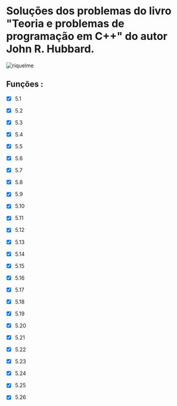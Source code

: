 # Soluções dos problemas do livro "Teoria e problemas de programação em C++" do autor John R. Hubbard.



![riquelme](https://encrypted-tbn0.gstatic.com/images?q=tbn:ANd9GcRMzg9MJG1dMcaI-fooiDNscpBMv64C7Bh3Qw&usqp=CAU)

## Funções :
- [x] 5.1
- [x] 5.2
- [x] 5.3
- [x] 5.4
- [x] 5.5
- [x] 5.6
- [x] 5.7
- [x] 5.8
- [x] 5.9
- [x] 5.10
- [x] 5.11
- [x] 5.12
- [x] 5.13
- [x] 5.14
- [x] 5.15
- [x] 5.16
- [x] 5.17
- [x] 5.18
- [x] 5.19
- [x] 5.20
- [x] 5.21
- [x] 5.22
- [x] 5.23
- [x] 5.24
- [x] 5.25
- [x] 5.26






